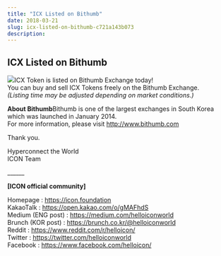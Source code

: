 ```yaml
---
title: "ICX Listed on Bithumb"
date: 2018-03-21
slug: icx-listed-on-bithumb-c721a143b073
description:
---
```


## ICX Listed on Bithumb

![](https://cdn-images-1.medium.com/max/800/1*isrbyEunR-59Br_bd647jg.png)ICX Token is listed on Bithumb Exchange today!   
You can buy and sell ICX Tokens freely on the Bithumb Exchange.  
*(Listing time may be adjusted depending on market conditions.)*

**About Bithumb**Bithumb is one of the largest exchanges in South Korea which was launched in January 2014.   
For more information, please visit <http://www.bithumb.com>

Thank you.

Hyperconnect the World  
ICON Team

\_\_\_\_\_\_

**[ICON official community]**

Homepage : <https://icon.foundation>  
KakaoTalk : <https://open.kakao.com/o/gMAFhdS>  
Medium (ENG post) : <https://medium.com/helloiconworld>  
Brunch (KOR post) : <https://brunch.co.kr/@helloiconworld>  
Reddit : <https://www.reddit.com/r/helloicon/>  
Twitter : <https://twitter.com/helloiconworld>  
Facebook : <https://www.facebook.com/helloicon/>

